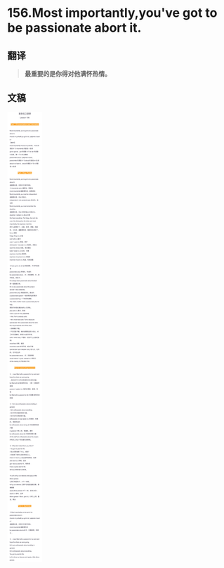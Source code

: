 # 156.Most importantly,you've got to be passionate abort it.

## 翻译

> **最重要的是你得对他满怀热情。**

## 文稿

![](img/156.jpg)

